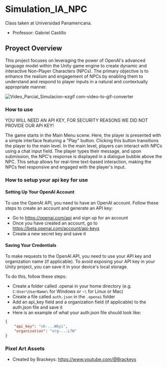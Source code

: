 # Simulation_IA_NPC
Class taken at Universidad Panamericana. 
- Professor: Gabriel Castillo

## Proyect Overview
This project focuses on leveraging the power of OpenAI's advanced language model within the Unity game engine to create dynamic and interactive Non-Player Characters (NPCs). The primary objective is to enhance the realism and engagement of NPCs by enabling them to understand and respond to player inputs in a natural and contextually appropriate manner.

![Video_Parcial_Simulacion-ezgif com-video-to-gif-converter](https://github.com/CodeWaffl3/Simulacion_IA_NPC/assets/112717957/7f801731-f524-4168-b782-35011bb285a0)


### How to use

YOU WILL NEED AN API KEY, FOR SECURITY REASONS WE DID NOT PROVIDE OUR API KEY!

The game starts in the Main Menu scene. Here, the player is presented with a simple interface featuring a "Play" button. Clicking this button transitions the player to the main level.
In the main level, players can interact with NPCs using a chat input field. The player types their message, and upon submission, the NPC's response is displayed in a dialogue bubble above the NPC. This setup allows for real-time text-based interaction, making the NPCs feel responsive and engaged with the player's input.


### How to setup your api key for use

#### Setting Up Your OpenAI Account
To use the OpenAI API, you need to have an OpenAI account. Follow these steps to create an account and generate an API key:

- Go to https://openai.com/api and sign up for an account
- Once you have created an account, go to https://beta.openai.com/account/api-keys
- Create a new secret key and save it

#### Saving Your Credentials
To make requests to the OpenAI API, you need to use your API key and organization name (if applicable). To avoid exposing your API key in your Unity project, you can save it in your device's local storage.

To do this, follow these steps:

- Create a folder called .openai in your home directory (e.g. `C:User\UserName\` for Windows or `~\` for Linux or Mac)
- Create a file called `auth.json` in the `.openai` folder
- Add an api_key field and a organization field (if applicable) to the auth.json file and save it
- Here is an example of what your auth.json file should look like:

```json
{
    "api_key": "sk-...W6yi",
    "organization": "org-...L7W"
}
```


### Pixel Art Assets
- Created by Brackeys: https://www.youtube.com/@Brackeys
